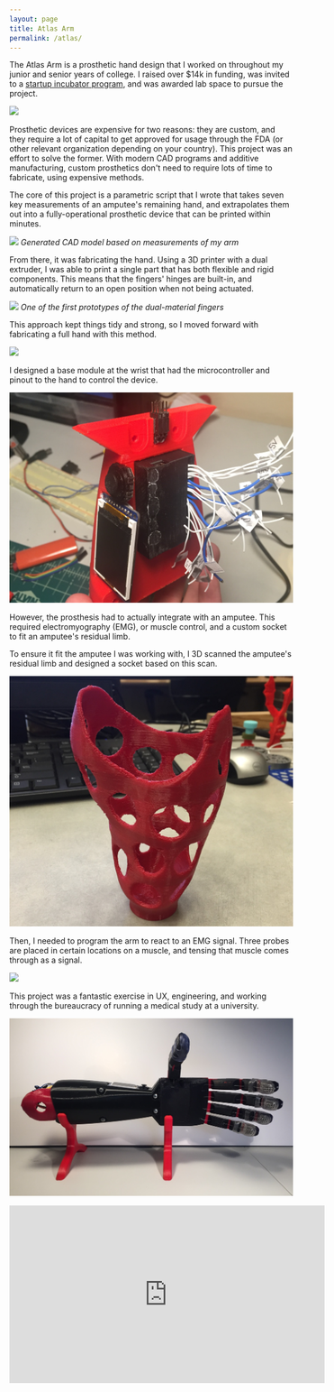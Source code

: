 ```yaml
---
layout: page
title: Atlas Arm
permalink: /atlas/
---
```


The Atlas Arm is a prosthetic hand design that I worked on throughout my junior and senior years of college. I raised over $14k in funding, was invited to a [startup incubator program](https://innovationquest.uconn.edu/), and was awarded lab space to pursue the project.

![](/assets/atlas/testing.gif)

Prosthetic devices are expensive for two reasons: they are custom, and they require a lot of capital to get approved for usage through the FDA (or other relevant organization depending on your country). This project was an effort to solve the former. With modern CAD programs and additive manufacturing, custom prosthetics don't need to require lots of time to fabricate, using expensive methods.

The core of this project is a parametric script that I wrote that takes seven key measurements of an amputee's remaining hand, and extrapolates them out into a fully-operational prosthetic device that can be printed within minutes.

![](/assets/atlas/cad.gif)
*Generated CAD model based on measurements of my arm*

From there, it was fabricating the hand. Using a 3D printer with a dual extruder, I was able to print a single part that has both flexible and rigid components. This means that the fingers' hinges are built-in, and automatically return to an open position when not being actuated.

![](/assets/atlas/finger-test.gif)
*One of the first prototypes of the dual-material fingers*

This approach kept things tidy and strong, so I moved forward with fabricating a full hand with this method.

![](/assets/atlas/first-movement.gif)

I designed a base module at the wrist that had the microcontroller and pinout to the hand to control the device.

![](/assets/atlas/core-guts.JPG)

However, the prosthesis had to actually integrate with an amputee. This required electromyography (EMG), or muscle control, and a custom socket to fit an amputee's residual limb.

To ensure it fit the amputee I was working with, I 3D scanned the amputee's residual limb and designed a socket based on this scan.

![](/assets/atlas/socket.JPG)

Then, I needed to program the arm to react to an EMG signal. Three probes are placed in certain locations on a muscle, and tensing that muscle comes through as a signal.

![](/assets/squeezeTest.gif)

This project was a fantastic exercise in UX, engineering, and working through the bureaucracy of running a medical study at a university.

![](/assets/atlas/hero.jpeg)

<iframe class="video" src="https://www.youtube.com/embed/Lv9bJVDIcAg" width="560" height="315" frameborder="0" allowfullscreen="allowfullscreen"></iframe>
